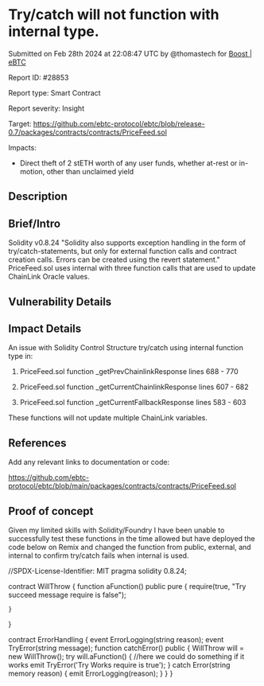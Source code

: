 
# Try/catch will not function with internal type.

Submitted on Feb 28th 2024 at 22:08:47 UTC by @thomastech for [Boost | eBTC](https://immunefi.com/bounty/ebtc-boost/)

Report ID: #28853

Report type: Smart Contract

Report severity: Insight

Target: https://github.com/ebtc-protocol/ebtc/blob/release-0.7/packages/contracts/contracts/PriceFeed.sol

Impacts:
- Direct theft of 2 stETH worth of any user funds, whether at-rest or in-motion, other than unclaimed yield

## Description
## Brief/Intro
Solidity v0.8.24
"Solidity also supports exception handling in the form of try/catch-statements, but only for external function calls and contract creation calls. Errors can be created using the revert statement." PriceFeed.sol uses internal with three function calls that are used to update ChainLink Oracle values.

## Vulnerability Details

## Impact Details
An issue with Solidity Control Structure try/catch using internal function type in: 
1.	PriceFeed.sol   function _getPrevChainlinkResponse  lines 688 - 770  

2.	PriceFeed.sol 	function _getCurrentChainlinkResponse  lines 607 - 682

3.	PriceFeed.sol	function _getCurrentFallbackResponse  lines 583 - 603	

These functions will not update multiple ChainLink variables.

## References
Add any relevant links to documentation or code:

https://github.com/ebtc-protocol/ebtc/blob/main/packages/contracts/contracts/PriceFeed.sol

## Proof of concept
Given my limited skills with Solidity/Foundry I have been unable to successfully test these functions in the time allowed but have deployed the code below on Remix and changed the function from public, external, and internal to confirm try/catch fails when internal is used.  

//SPDX-License-Identifier: MIT
pragma solidity 0.8.24;

contract WillThrow {
    function aFunction() public pure {
        require(true, "Try succeed message require is false");
        
    }
}

contract ErrorHandling {
    event ErrorLogging(string reason);
    event TryError(string message);
    function catchError() public {
        WillThrow will = new WillThrow();
        try will.aFunction() {
            //here we could do something if it works
            emit TryError('Try Works require is true');
        }  catch Error(string memory reason) {
            emit ErrorLogging(reason);
        }
    }
}
